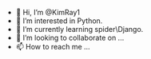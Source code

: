 - 👋 Hi, I’m @KimRay1
- 👀 I’m interested in Python.
- 🌱 I’m currently learning spider\Django.
- 💞️ I’m looking to collaborate on ...
- 📫 How to reach me ...

<!---
KimRay1/KimRay1 is a ✨ special ✨ repository because its `README.md` (this file) appears on your GitHub profile.
You can click the Preview link to take a look at your changes.
--->
